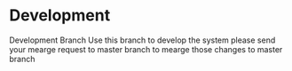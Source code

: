 # Development
Development Branch
  Use this branch to develop the system please send your mearge request to master branch 
  to mearge those changes to master branch
